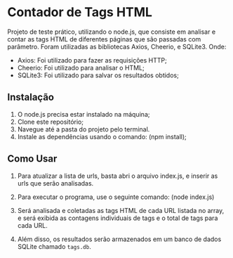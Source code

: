 # Contador de Tags HTML
Projeto de teste prático, utilizando o node.js, que consiste em analisar e contar as tags HTML de diferentes páginas que são passadas com parâmetro.
Foram utilizadas as bibliotecas Axios, Cheerio, e SQLite3.
Onde:
- Axios: Foi utilizado para fazer as requisições HTTP;
- Cheerio: Foi utilizado para analisar o HTML;
- SQLite3: Foi utilizado para salvar os resultados obtidos;

## Instalação

1. O node.js precisa estar instalado na máquina;
2. Clone este repositório;
3. Navegue até a pasta do projeto pelo terminal.
4. Instale as dependências usando o comando: (npm install);


## Como Usar

1. Para atualizar a lista de urls, basta abri o arquivo index.js, e inserir as urls que serão analisadas.
2. Para executar o programa, use o seguinte comando: (node index.js)


3. Será analisada e coletadas as tags HTML de cada URL listada no array, e será exibida as contagens individuais de tags e o total de tags para cada URL.

4. Além disso, os resultados serão armazenados em um banco de dados SQLite chamado `tags.db`.